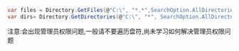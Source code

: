 ```csharp
var files = Directory.GetFiles(@"C:\", "*.*",SearchOption.AllDirectories); // 遍历所有文件
var dirs= Directory.GetDirectories(@"C:\", "*", SearchOption.AllDirectories); //遍历所有文件夹
```

注意:会出现管理员权限问题,一般请不要遍历盘符,尚未学习如何解决管理员权限问题